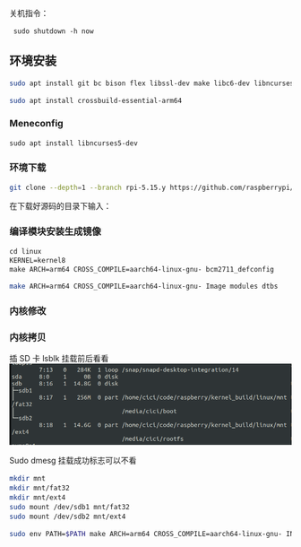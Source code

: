 关机指令：

```shell
 sudo shutdown -h now
```

## 环境安装

```bash
sudo apt install git bc bison flex libssl-dev make libc6-dev libncurses5-dev
```

```bash
sudo apt install crossbuild-essential-arm64
```
### Meneconfig

```shell
sudo apt install libncurses5-dev
```

### 环境下载 
```bash
git clone --depth=1 --branch rpi-5.15.y https://github.com/raspberrypi/linux
```

在下载好源码的目录下输入：
### 编译模块安装生成镜像
```shell
cd linux
KERNEL=kernel8
make ARCH=arm64 CROSS_COMPILE=aarch64-linux-gnu- bcm2711_defconfig
```

```bash
make ARCH=arm64 CROSS_COMPILE=aarch64-linux-gnu- Image modules dtbs
```

### 内核修改


### 内核拷贝
插 SD 卡
lsblk 挂载前后看看
![](https://raw.githubusercontent.com/acdefg/cdn/main/obsidian/202211110954375.png)

Sudo dmesg 挂载成功标志可以不看
```bash
mkdir mnt
mkdir mnt/fat32
mkdir mnt/ext4
sudo mount /dev/sdb1 mnt/fat32
sudo mount /dev/sdb2 mnt/ext4
```

```bash
sudo env PATH=$PATH make ARCH=arm64 CROSS_COMPILE=aarch64-linux-gnu- INSTALL_MOD_PATH=mnt/ext4 modules_install
```



